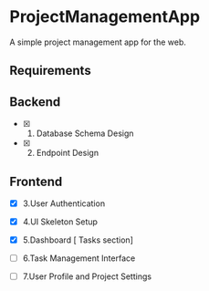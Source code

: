 # ProjectManagementApp

A simple project management app for the web.


## Requirements

## Backend

- [x] 1. Database Schema Design 
- [x] 2. Endpoint Design

## Frontend

- [x] 3.User Authentication
- [x] 4.UI Skeleton Setup
- [x] 5.Dashboard [ Tasks section]
- [ ] 6.Task Management Interface
- [ ] 7.User Profile and Project Settings


<!-- - [ ] 3. User Authentication
## front end 


1. [] Task Management Interface 
2. [] User Profile and Project Settings
3. [] Deploy a Next.js Application
4. [] Database Integration with Supabase
5. [] Dashboard (Optional)

## Task
- [ ] task creation,
- [ ] task assignment [ can change task assignment ]
- [ ] TaskStatus : COMPLETED || INPROCESS || INITIATED
- [ ] task Deadline
- [ ] task priority : boolean
- [ ] task description -->
